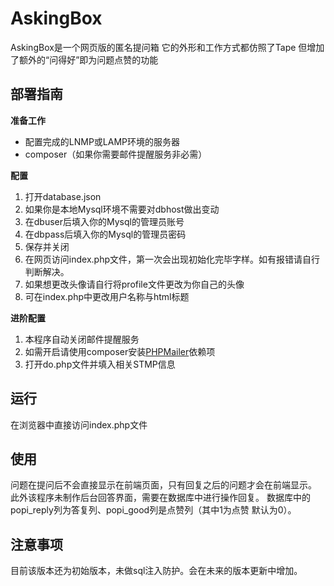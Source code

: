 # AskingBox
AskingBox是一个网页版的匿名提问箱
它的外形和工作方式都仿照了Tape
但增加了额外的“问得好”即为问题点赞的功能
## 部署指南
**准备工作**
* 配置完成的LNMP或LAMP环境的服务器
* composer（如果你需要邮件提醒服务非必需）

**配置**
1. 打开database.json
2. 如果你是本地Mysql环境不需要对dbhost做出变动
3. 在dbuser后填入你的Mysql的管理员账号
4. 在dbpass后填入你的Mysql的管理员密码
5. 保存并关闭
6. 在网页访问index.php文件，第一次会出现初始化完毕字样。如有报错请自行判断解决。
7. 如果想更改头像请自行将profile文件更改为你自己的头像
8. 可在index.php中更改用户名称与html标题

**进阶配置**
1. 本程序自动关闭邮件提醒服务
2. 如需开启请使用composer安装[PHPMailer](https://github.com/PHPMailer/PHPMailer)依赖项
3. 打开do.php文件并填入相关STMP信息

## 运行
在浏览器中直接访问index.php文件

## 使用
问题在提问后不会直接显示在前端页面，只有回复之后的问题才会在前端显示。
此外该程序未制作后台回答界面，需要在数据库中进行操作回复。
数据库中的popi_reply列为答复列、popi_good列是点赞列（其中1为点赞 默认为0）。

## 注意事项

目前该版本还为初始版本，未做sql注入防护。会在未来的版本更新中增加。
